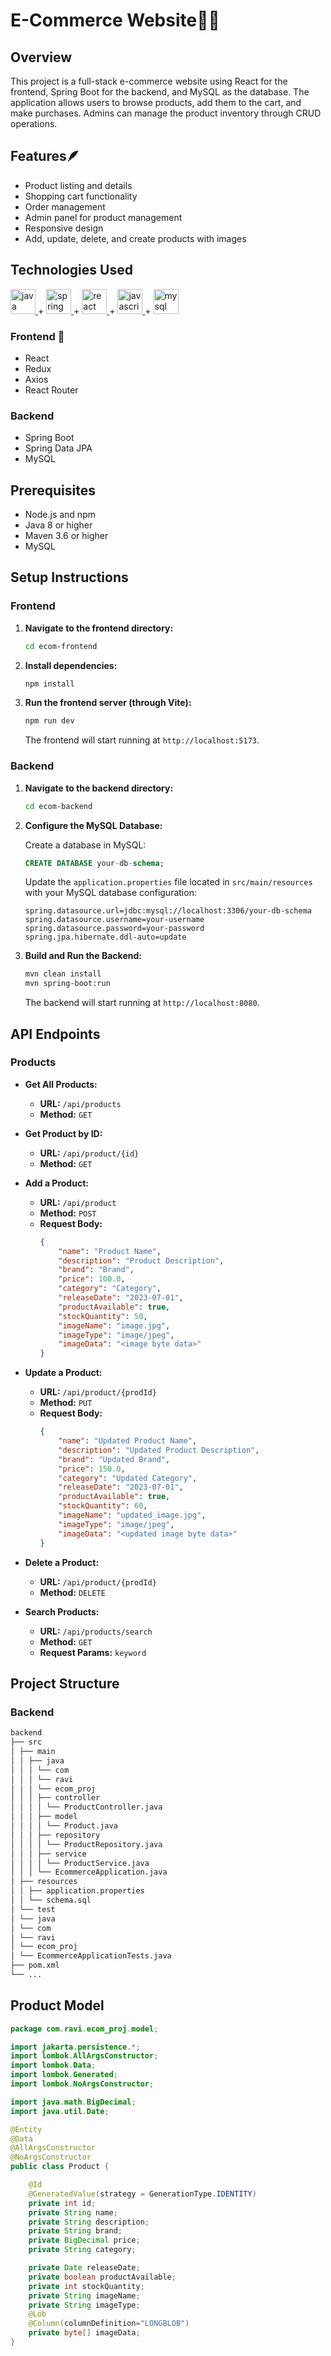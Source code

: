 # E-Commerce Website🛒🛒

## Overview

This project is a full-stack e-commerce website using React for the frontend, Spring Boot for the backend, and MySQL as the database. The application allows users to browse products, add them to the cart, and make purchases. Admins can manage the product inventory through CRUD operations.

## Features🪶

- Product listing and details
- Shopping cart functionality
- Order management
- Admin panel for product management
- Responsive design
- Add, update, delete, and create products with images

## Technologies Used 

<a href="https://www.java.com" target="_blank" rel="noreferrer"> <img src="https://raw.githubusercontent.com/devicons/devicon/master/icons/java/java-original.svg" alt="java" width="40" height="40"/> </a>
+
<a href="https://spring.io/" target="_blank" rel="noreferrer"> <img src="https://www.vectorlogo.zone/logos/springio/springio-icon.svg" alt="spring" width="40" height="40"/> </a>
+
<a href="https://reactjs.org/" target="_blank" rel="noreferrer"> <img src="https://raw.githubusercontent.com/devicons/devicon/master/icons/react/react-original-wordmark.svg" alt="react" width="40" height="40"/> </a> 
+
<a href="https://developer.mozilla.org/en-US/docs/Web/JavaScript" target="_blank" rel="noreferrer"> <img src="https://raw.githubusercontent.com/devicons/devicon/master/icons/javascript/javascript-original.svg" alt="javascript" width="40" height="40"/> </a> 
+
<a href="https://www.mysql.com/" target="_blank" rel="noreferrer"> <img src="https://raw.githubusercontent.com/devicons/devicon/master/icons/mysql/mysql-original-wordmark.svg" alt="mysql" width="40" height="40"/> </a>

### Frontend 🤖

- React
- Redux
- Axios
- React Router

### Backend

- Spring Boot
- Spring Data JPA
- MySQL

## Prerequisites

- Node.js and npm
- Java 8 or higher
- Maven 3.6 or higher
- MySQL

## Setup Instructions

### Frontend

1. **Navigate to the frontend directory:**
    ```bash
    cd ecom-frontend
    ```

2. **Install dependencies:**
    ```bash
    npm install
    ```

3. **Run the frontend server (through Vite):**
    ```bash
    npm run dev
    ```

    The frontend will start running at `http://localhost:5173`.

### Backend

1. **Navigate to the backend directory:**
    ```bash
    cd ecom-backend
    ```

2. **Configure the MySQL Database:**

    Create a database in MySQL:

    ```sql
    CREATE DATABASE your-db-schema;
    ```

    Update the `application.properties` file located in `src/main/resources` with your MySQL database configuration:

    ```properties
    spring.datasource.url=jdbc:mysql://localhost:3306/your-db-schema
    spring.datasource.username=your-username
    spring.datasource.password=your-password
    spring.jpa.hibernate.ddl-auto=update
    ```

3. **Build and Run the Backend:**
    ```bash
    mvn clean install
    mvn spring-boot:run
    ```

    The backend will start running at `http://localhost:8080`.

## API Endpoints

### Products

- **Get All Products:**
  - **URL:** `/api/products`
  - **Method:** `GET`

- **Get Product by ID:**
  - **URL:** `/api/product/{id}`
  - **Method:** `GET`

- **Add a Product:**
  - **URL:** `/api/product`
  - **Method:** `POST`
  - **Request Body:**
    ```json
    {
        "name": "Product Name",
        "description": "Product Description",
        "brand": "Brand",
        "price": 100.0,
        "category": "Category",
        "releaseDate": "2023-07-01",
        "productAvailable": true,
        "stockQuantity": 50,
        "imageName": "image.jpg",
        "imageType": "image/jpeg",
        "imageData": "<image byte data>"
    }
    ```

- **Update a Product:**
  - **URL:** `/api/product/{prodId}`
  - **Method:** `PUT`
  - **Request Body:**
    ```json
    {
        "name": "Updated Product Name",
        "description": "Updated Product Description",
        "brand": "Updated Brand",
        "price": 150.0,
        "category": "Updated Category",
        "releaseDate": "2023-07-01",
        "productAvailable": true,
        "stockQuantity": 60,
        "imageName": "updated_image.jpg",
        "imageType": "image/jpeg",
        "imageData": "<updated image byte data>"
    }
    ```

- **Delete a Product:**
  - **URL:** `/api/product/{prodId}`
  - **Method:** `DELETE`

- **Search Products:**
  - **URL:** `/api/products/search`
  - **Method:** `GET`
  - **Request Params:** `keyword`

## Project Structure

### Backend
```bash
backend
├── src
│ ├── main
│ │ ├── java
│ │ │ └── com
│ │ │ └── ravi
│ │ │ └── ecom_proj
│ │ │ ├── controller
│ │ │ │ └── ProductController.java
│ │ │ ├── model
│ │ │ │ └── Product.java
│ │ │ ├── repository
│ │ │ │ └── ProductRepository.java
│ │ │ ├── service
│ │ │ │ └── ProductService.java
│ │ │ └── EcommerceApplication.java
│ ├── resources
│ │ ├── application.properties
│ │ └── schema.sql
│ └── test
│ └── java
│ └── com
│ └── ravi
│ └── ecom_proj
│ └── EcommerceApplicationTests.java
├── pom.xml
└── ...
```

## Product Model

```java
package com.ravi.ecom_proj.model;

import jakarta.persistence.*;
import lombok.AllArgsConstructor;
import lombok.Data;
import lombok.Generated;
import lombok.NoArgsConstructor;

import java.math.BigDecimal;
import java.util.Date;

@Entity
@Data
@AllArgsConstructor
@NoArgsConstructor
public class Product {

    @Id
    @GeneratedValue(strategy = GenerationType.IDENTITY)
    private int id;
    private String name;
    private String description;
    private String brand;
    private BigDecimal price;
    private String category;

    private Date releaseDate;
    private boolean productAvailable;
    private int stockQuantity;
    private String imageName;
    private String imageType;
    @Lob
    @Column(columnDefinition="LONGBLOB")
    private byte[] imageData;
}

